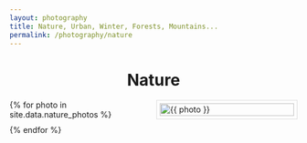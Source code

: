 ```yaml
---
layout: photography
title: Nature, Urban, Winter, Forests, Mountains...
permalink: /photography/nature
---
```


<style>
    h1 {
        text-align: center;
    }
</style>


<style>
  .image-grid {
    display: grid;
    grid-template-columns: repeat(auto-fill, minmax(200px, 1fr));
    gap: 10px;
  }
  .grid-item {
    border: 1px solid #ddd;
    padding: 5px;
  }
  .grid-item img {
    width: 100%;
    height: auto;
    display: block;
  }
</style>

<h1> Nature </h1>

<div class="image-grid">
    {% for photo in site.data.nature_photos %}
        <div class="grid-item">
            <img src="{{ '/assets/photography/nature/' | append: photo}}" alt="{{ photo }}" loading = "lazy" />
        </div>
    {% endfor %}
</div>